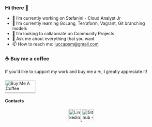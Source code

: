 ### Hi there 👋

- 🔭 I’m currently working on Stefanini - Cloud Analyst Jr
- 🌱 I’m currently learning GoLang, Terraform, Vagrant, Git branching models
- 👯 I’m looking to collaborate on Community Projects
- 💬 Ask me about everything that you want
- 📫 How to reach me: luccapsm@gmail.com

### ☕ Buy me a coffee

If you'd like to support my work and buy me a ☕, I greatly appreciate it!

<a href="https://www.buymeacoffee.com/EatdMck" target="_blank"><img src="https://www.buymeacoffee.com/assets/img/custom_images/orange_img.png" alt="Buy Me A Coffee" style="height: 41px !important;width: 100px !important;box-shadow: 0px 3px 2px 0px rgba(190, 190, 190, 0.5) !important;-webkit-box-shadow: 0px 3px 2px 0px rgba(190, 190, 190, 0.5) !important;" ></a>

#### Contacts

<p align="center">
  <a href="https://www.linkedin.com/in/luccapessoa/">
    <img alt="Linkedin - /in/luccapessoa" src="https://img.icons8.com/clouds/100/000000/linkedin.png" width="40px">
  </a>
  <a href="https://github.com/lpmatos">
    <img alt="Github - /lpmatos" src="https://img.icons8.com/clouds/100/000000/github.png" width="40px">
  </a>
</p>